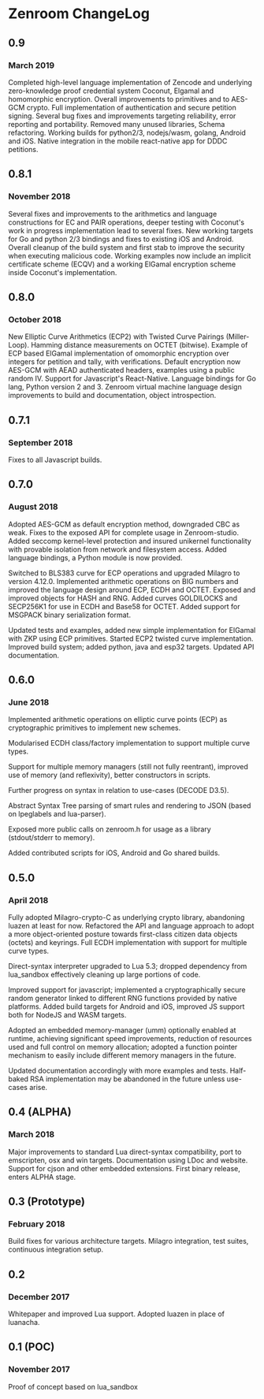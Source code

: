 # Zenroom ChangeLog

## 0.9
### March 2019

Completed high-level language implementation of Zencode and underlying
zero-knowledge proof credential system Coconut, Elgamal and homomorphic
encryption. Overall improvements to primitives and to AES-GCM crypto.
Full implementation of authentication and secure petition signing.
Several bug fixes and improvements targeting reliability, error reporting
and portability. Removed many unused libraries, Schema refactoring.
Working builds for python2/3, nodejs/wasm, golang, Android and iOS.
Native integration in the mobile react-native app for DDDC petitions. 

## 0.8.1
### November 2018

Several fixes and improvements to the arithmetics and language
constructions for EC and PAIR operations, deeper testing with
Coconut's work in progress implementation lead to several fixes. New
working targets for Go and python 2/3 bindings and fixes to existing
iOS and Android. Overall cleanup of the build system and first stab to
improve the security when executing malicious code.  Working examples
now include an implicit certificate scheme (ECQV) and a working
ElGamal encryption scheme inside Coconut's implementation.

## 0.8.0
### October 2018

New Elliptic Curve Arithmetics (ECP2) with Twisted Curve Pairings
(Miller-Loop). Hamming distance measurements on OCTET
(bitwise). Example of ECP based ElGamal implementation of omomorphic
encryption over integers for petition and tally, with
verifications. Default encryption now AES-GCM with AEAD authenticated
headers, examples using a public random IV. Support for Javascript's
React-Native. Language bindings for Go lang, Python version 2
and 3. Zenroom virtual machine language design improvements to build
and documentation, object introspection.

## 0.7.1
### September 2018

Fixes to all Javascript builds.

## 0.7.0
### August 2018

Adopted AES-GCM as default encryption method, downgraded CBC as weak.
Fixes to the exposed API for complete usage in Zenroom-studio.  Added
seccomp kernel-level protection and insured unikernel functionality
with provable isolation from network and filesystem access. Added
language bindings, a Python module is now provided.

Switched to BLS383 curve for ECP operations and upgraded Milagro to
version 4.12.0. Implemented arithmetic operations on BIG numbers and
improved the language design around ECP, ECDH and OCTET. Exposed and
improved objects for HASH and RNG. Added curves GOLDILOCKS and
SECP256K1 for use in ECDH and Base58 for OCTET. Added support for
MSGPACK binary serialization format.

Updated tests and examples, added new simple implementation for
ElGamal with ZKP using ECP primitives. Started ECP2 twisted curve
implementation. Improved build system; added python, java and esp32
targets. Updated API documentation.

## 0.6.0
### June 2018

Implemented arithmetic operations on elliptic curve points (ECP)
as cryptographic primitives to implement new schemes.

Modularised ECDH class/factory implementation to support multiple
curve types.

Support for multiple memory managers (still not fully reentrant),
improved use of memory (and reflexivity), better constructors in
scripts.

Further progress on syntax in relation to use-cases (DECODE D3.5).

Abstract Syntax Tree parsing of smart rules and rendering to
JSON (based on lpeglabels and lua-parser).

Exposed more public calls on zenroom.h for usage as a library
(stdout/stderr to memory).

Added contributed scripts for iOS, Android and Go shared builds.


## 0.5.0
### April 2018

Fully adopted Milagro-crypto-C as underlying crypto library,
abandoning luazen at least for now. Refactored the API and language
approach to adopt a more object-oriented posture towards first-class
citizen data objects (octets) and keyrings. Full ECDH implementation
with support for multiple curve types.

Direct-syntax interpreter upgraded to Lua 5.3; dropped dependency from
lua_sandbox effectively cleaning up large portions of code.

Improved support for javascript; implemented a cryptographically
secure random generator linked to different RNG functions provided by
native platforms. Added build targets for Android and iOS, improved JS
support both for NodeJS and WASM targets.

Adopted an embedded memory-manager (umm) optionally enabled at
runtime, achieving significant speed improvements, reduction of
resources used and full control on memory allocation; adopted a
function pointer mechanism to easily include different memory managers
in the future.

Updated documentation accordingly with more examples and
tests. Half-baked RSA implementation may be abandoned in the future
unless use-cases arise.


## 0.4 (ALPHA)
### March 2018

Major improvements to standard Lua direct-syntax compatibility, port
to emscripten, osx and win targets. Documentation using LDoc and
website. Support for cjson and other embedded extensions. First
binary release, enters ALPHA stage.


## 0.3 (Prototype)
### February 2018

Build fixes for various architecture targets. Milagro integration,
test suites, continuous integration setup.

## 0.2
### December 2017

Whitepaper and improved Lua support.
Adopted luazen in place of luanacha.

## 0.1 (POC)
### November 2017

Proof of concept based on lua_sandbox
